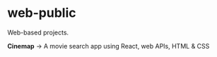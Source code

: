 # web-public
Web-based projects.


<strong>Cinemap</strong> -> A movie search app using React, web APIs, HTML & CSS
